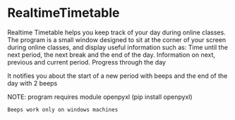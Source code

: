 # RealtimeTimetable
Realtime Timetable helps you keep track of your day during online classes. 
The program is a small window designed to sit at the corner of your screen during online classes, and display useful information such as:
  Time until the next period, the next break and the end of the day.
  Information on next, previous and current period.
  Progress through the day

It notifies you about the start of a new period with beeps and the end of the day with 2 beeps

NOTE:
program requires module openpyxl
    (pip install openpyxl)
  
	Beeps work only on windows machines
